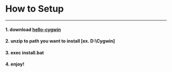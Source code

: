 # How to Setup

----------

#### 1. download [hello-cygwin](https://github.com/kiddlu/hello-cygwin/releases/download/2.872/hello-cygwin.zip) ####

#### 2. unzip to path you want to install [ex. D:\Cygwin\] ####

#### 3. exec install.bat ####

#### 4. enjoy! ####